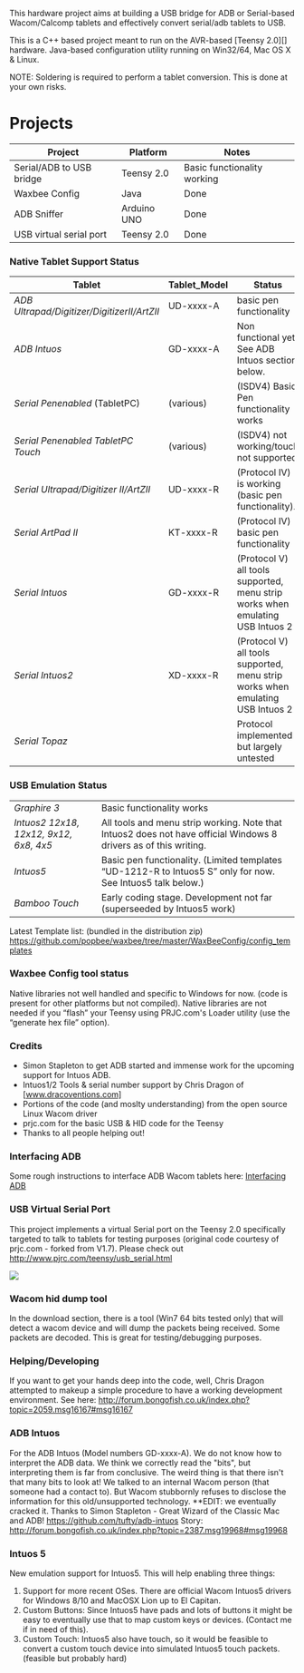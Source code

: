 This hardware project aims at building a USB bridge for ADB or Serial-based Wacom/Calcomp tablets and effectively convert serial/adb tablets to USB.

This is a C++ based project meant to run on the AVR-based [Teensy 2.0][] hardware. Java-based configuration utility running on Win32/64, Mac OS X & Linux.

NOTE: Soldering is required to perform a tablet conversion. This is done at your own risks.

Projects
========

| Project | Platform | Notes |
|-------------|--------------|-----------|
| Serial/ADB to USB bridge | Teensy 2.0 | Basic functionality working |
| Waxbee Config | Java | Done | 
| ADB Sniffer | Arduino UNO | Done |
| USB virtual serial port | Teensy 2.0 | Done |

### Native Tablet Support Status

| Tablet      | Tablet_Model | Status    |
|-------------|--------------|-----------|
| *ADB Ultrapad/Digitizer/DigitizerII/ArtZII* | UD-xxxx-A | basic pen functionality|
| *ADB Intuos* | GD-xxxx-A | Non functional yet. See ADB Intuos section below. | 
| *Serial Penenabled* (TabletPC) | (various) | (ISDV4) Basic Pen functionality works |
| *Serial Penenabled TabletPC Touch* | (various) | (ISDV4) not working/touch not supported |
| *Serial Ultrapad/Digitizer II/ArtZII* | UD-xxxx-R | (Protocol IV) is working (basic pen functionality). |
| *Serial ArtPad II* | KT-xxxx-R | (Protocol IV) basic pen functionality |
| *Serial Intuos* | GD-xxxx-R | (Protocol V) all tools supported, menu strip works when emulating USB Intuos 2|
| *Serial Intuos2* | XD-xxxx-R | (Protocol V) all tools supported, menu strip works when emulating USB Intuos 2 |
| *Serial Topaz* |  | Protocol implemented but largely untested |

### USB Emulation Status
|   |   |
|---|---|
| *Graphire 3* | Basic functionality works |
| *Intuos2 12x18, 12x12, 9x12, 6x8, 4x5* | All tools and menu strip working. Note that Intuos2 does not have official Windows 8 drivers as of this writing. |
| *Intuos5* | Basic pen functionality. (Limited templates “UD-1212-R to Intuos5 S” only for now. See Intuos5 talk below.) |
| *Bamboo Touch* | Early coding stage. Development not far (superseeded by Intuos5 work) |

Latest Template list: (bundled in the distribution zip) <https://github.com/popbee/waxbee/tree/master/WaxBeeConfig/config_templates>

### Waxbee Config tool status

Native libraries not well handled and specific to Windows for now. (code is present for other platforms but not compiled). Native libraries are not needed if you “flash” your Teensy using PRJC.com's Loader utility (use the “generate hex file” option).

### Credits

* Simon Stapleton to get ADB started and immense work for the upcoming support for Intuos ADB.
* Intuos1/2 Tools & serial number support by Chris Dragon of [www.dracoventions.com]
* Portions of the code (and moslty understanding) from the open source Linux Wacom driver
* prjc.com for the basic USB & HID code for the Teensy
* Thanks to all people helping out!

### Interfacing ADB

Some rough instructions to interface ADB Wacom tablets here: [Interfacing ADB](https://github.com/popbee/waxbee/wiki/Interfacing-ADB)

### USB Virtual Serial Port
This project implements a virtual Serial port on the Teensy 2.0 specifically targeted to talk to tablets for testing purposes (original code courtesy of prjc.com - forked from V1.7). Please check out http://www.pjrc.com/teensy/usb_serial.html 

![](https://raw.githubusercontent.com/popbee/waxbee/master/wiki/udhack.jpg)


### Wacom hid dump tool

In the download section, there is a tool (Win7 64 bits tested only) that will detect a wacom device and will dump the packets being received. Some packets are decoded. This is great for testing/debugging purposes.

### Helping/Developing
If you want to get your hands deep into the code, well, Chris Dragon attempted to makeup a simple procedure to have a working development environment.  See here: http://forum.bongofish.co.uk/index.php?topic=2059.msg16167#msg16167  

### ADB Intuos
For the ADB Intuos (Model numbers GD-xxxx-A). We do not know how to interpret the ADB data. We think we correctly read the "bits", but interpreting them is far from conclusive. The weird thing is that there isn't that many bits to look at!
We talked to an internal Wacom person (that someone had a contact to). But Wacom stubbornly refuses to disclose the information for this old/unsupported technology. 
**EDIT: we eventually cracked it. Thanks to Simon Stapleton - Great Wizard of the Classic Mac and ADB! https://github.com/tufty/adb-intuos Story: http://forum.bongofish.co.uk/index.php?topic=2387.msg19968#msg19968

### Intuos 5
New emulation support for Intuos5. This will help enabling three things:
  1. Support for more recent OSes. There are official Wacom Intuos5 drivers for Windows 8/10 and MacOSX Lion up to El Capitan.
  2. Custom Buttons: Since Intuos5 have pads and lots of buttons it might be easy to eventually use that to map custom keys or devices. (Contact me if in need of this).
  3. Custom Touch: Intuos5 also have touch, so it would be feasible to convert a custom touch device into simulated Intuos5 touch packets. (feasible but probably hard)


  [Teensy]: http://www.pjrc.com/teensy
  [`Dracoventions.com`]: http://www.dracoventions.com
